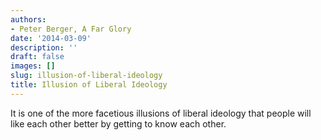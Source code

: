 ```yaml
---
authors:
- Peter Berger, A Far Glory
date: '2014-03-09'
description: ''
draft: false
images: []
slug: illusion-of-liberal-ideology
title: Illusion of Liberal Ideology
---
```


It is one of the more facetious illusions of liberal ideology that people will like each other better by getting to know each other.